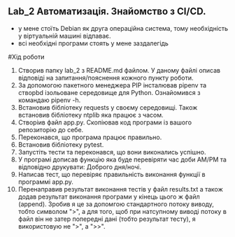## Lab_2 Автоматизація. Знайомство з CI/CD.

- у мене стоїть Debian як друга операційна система, тому необхідність у віртуальній машині відпаває.
- всі необхідні програми стоять у мене заздалегідь

#Хід роботи

 1. Створив папку lab_2 з README.md файлом. У даному файлі описав відповіді на запитання/пояснення кожного пункту роботи.
 2. За допомогою пакетного менеджера PIP інсталював pipenv та створbd ізольоване середовище для Python. Ознайомився з командаю pipenv -h.
 3. Встановив бібліотеку requests у своєму середовищі. Також встановив бібліотеку ntplib яка працює з часом.
 4. Створіив файл app.py. Скопіював код програми із вашого репозиторію до себе.
 5. Переконався, що програма працює правильно.
 6. Встановив бібліотеку pytest.
 7. Запустіть тести та переконався, що вони виконались успішно.
 8. У програмі дописав функцію яка буде перевіряти час доби AM/PM та відповідно друкувати: Доброго дня/ночі.
 9. Написав тест, що перевіряє правильність виконання функції в программі app.py.
 10. Перенаправив результат виконання тестів у файл results.txt а також додав результат виконання програми у кінець цього ж файл (append). 
 Зробив я це за допомгою стандартного потоку виводу, тобто символом ">", а для того, щоб при натсупному виводі потоку в файл він не затер попередні дані (тобто результат тесту), я використовую не ">", а ">>".